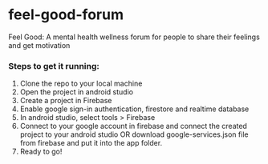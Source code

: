 # feel-good-forum
Feel Good: A mental health wellness forum for people to share their feelings and get motivation

### Steps to get it running:
1. Clone the repo to your local machine
2. Open the project in android studio
3. Create a project in Firebase
4. Enable google sign-in authentication, firestore and realtime database
5. In android studio, select tools > Firebase
6. Connect to your google account in firebase and connect the created project to your android studio OR download google-services.json file from firebase and put it into the app folder.
7. Ready to go!
